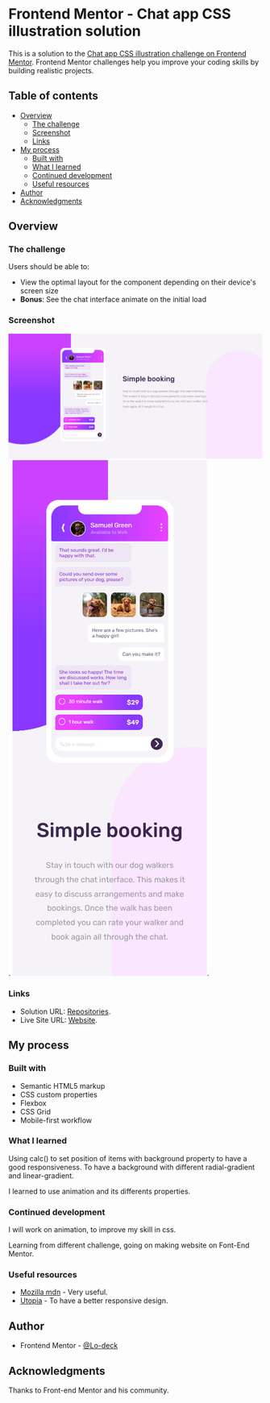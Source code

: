 # Frontend Mentor - Chat app CSS illustration solution

This is a solution to the [Chat app CSS illustration challenge on Frontend Mentor](https://www.frontendmentor.io/challenges/chat-app-css-illustration-O5auMkFqY). Frontend Mentor challenges help you improve your coding skills by building realistic projects. 

## Table of contents

- [Overview](#overview)
  - [The challenge](#the-challenge)
  - [Screenshot](#screenshot)
  - [Links](#links)
- [My process](#my-process)
  - [Built with](#built-with)
  - [What I learned](#what-i-learned)
  - [Continued development](#continued-development)
  - [Useful resources](#useful-resources)
- [Author](#author)
- [Acknowledgments](#acknowledgments)


## Overview

### The challenge

Users should be able to:

- View the optimal layout for the component depending on their device's screen size
- **Bonus**: See the chat interface animate on the initial load

### Screenshot

![screenshot desktop](https://github.com/Lo-Deck/Chat-app-CSS-illustration/blob/main/screenshot/Chat%20app%20CSS%20illustration-desktop.png).
![screenshot mobile](https://github.com/Lo-Deck/Chat-app-CSS-illustration/blob/main/screenshot/Chat%20app%20CSS%20illustration-mobile.png).


### Links

- Solution URL: [Repositories](https://github.com/Lo-Deck/Chat-app-CSS-illustration).
- Live Site URL: [Website](https://lo-deck.github.io/Chat-app-CSS-illustration/).

## My process

### Built with

- Semantic HTML5 markup
- CSS custom properties
- Flexbox
- CSS Grid
- Mobile-first workflow


### What I learned

Using calc() to set position of items with background property to have a good responsiveness.
To have a background with different radial-gradient and linear-gradient.

I learned to use animation and its differents properties.


### Continued development

I will work on animation, to improve my skill in css.

Learning from different challenge, going on making website on Font-End Mentor.

### Useful resources

- [Mozilla mdn](https://developer.mozilla.org/) - Very useful.
- [Utopia](https://utopia.fyi/) - To have a better responsive design.


## Author

- Frontend Mentor - [@Lo-deck](https://www.frontendmentor.io/profile/Lo-Deck)


## Acknowledgments

Thanks to Front-end Mentor and his community.